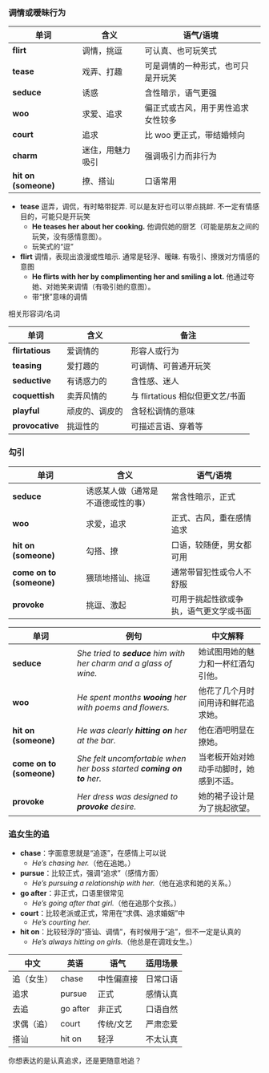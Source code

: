 ### 调情或暧昧行为

| 单词                   | 含义       | 语气/语境             |
| -------------------- | -------- | ----------------- |
| **flirt**            | 调情，挑逗    | 可认真、也可玩笑式         |
| **tease**            | 戏弄、打趣    | 可是调情的一种形式，也可只是开玩笑 |
| **seduce**           | 诱惑       | 含性暗示，语气更强         |
| **woo**              | 求爱、追求    | 偏正式或古风，用于男性追求女性较多 |
| **court**            | 追求       | 比 woo 更正式，带结婚倾向   |
| **charm**            | 迷住，用魅力吸引 | 强调吸引力而非行为         |
| **hit on (someone)** | 撩、搭讪     | 口语常用              |

- **tease** 逗弄，调侃，有时略带捉弄. 可以是友好也可以带点挑衅. 不一定有情感目的，可能只是开玩笑
  - **He teases her about her cooking.** 他调侃她的厨艺（可能是朋友之间的玩笑，没有感情意图）。
  - 玩笑式的“逗”
- **flirt** 调情，表现出浪漫或性暗示. 通常是轻浮、暧昧. 有吸引、撩拨对方情感的意图
  - **He flirts with her by complimenting her and smiling a lot.** 他通过夸她、对她笑来调情（有吸引她的意图）。
  - 带“撩”意味的调情

相关形容词/名词

| 单词              | 含义      | 备注                      |
| --------------- | ------- | ----------------------- |
| **flirtatious** | 爱调情的    | 形容人或行为                  |
| **teasing**     | 爱打趣的    | 可调情、可普通开玩笑              |
| **seductive**   | 有诱惑力的   | 含性感、迷人                  |
| **coquettish**  | 卖弄风情的   | 与 flirtatious 相似但更文艺/书面 |
| **playful**     | 顽皮的、调皮的 | 含轻松调情的意味                |
| **provocative** | 挑逗性的    | 可描述言语、穿着等               |

### 勾引

| 单词                       | 含义                | 语气/语境               |
| ------------------------ | ----------------- | ------------------- |
| **seduce**               | 诱惑某人做（通常是不道德或性的事） | 常含性暗示，正式            |
| **woo**                  | 求爱，追求             | 正式、古风，重在感情追求        |
| **hit on (someone)**     | 勾搭、撩              | 口语，较随便，男女都可用        |
| **come on to (someone)** | 猥琐地搭讪、挑逗          | 通常带冒犯性或令人不舒服        |
| **provoke**              | 挑逗、激起             | 可用于挑起性欲或争执，语气更文学或书面 |

| 单词                       | 例句                                                                           | 中文解释                |
| ------------------------ | ---------------------------------------------------------------------------- | ------------------- |
| **seduce**               | *She tried to **seduce** him with her charm and a glass of wine.*            | 她试图用她的魅力和一杯红酒勾引他。   |
| **woo**                  | *He spent months **wooing** her with poems and flowers.*                     | 他花了几个月时间用诗和鲜花追求她。   |
| **hit on (someone)**     | *He was clearly **hitting on** her at the bar.*                              | 他在酒吧明显在撩她。          |
| **come on to (someone)** | *She felt uncomfortable when her boss started **coming on to** her.*         | 当老板开始对她动手动脚时，她感到不适。 |
| **provoke**              | *Her dress was designed to **provoke** desire.*                              | 她的裙子设计是为了挑起欲望。      |

### 追女生的追

- **chase**：字面意思就是“追逐”，在感情上可以说
  * *He’s chasing her.*（他在追她。）
- **pursue**：比较正式，强调“追求”（感情方面）
  * *He’s pursuing a relationship with her.*（他在追求和她的关系。）
- **go after**：非正式，口语里很常见
  * *He’s going after that girl.*（他在追那个女孩。）
- **court**：比较老派或正式，常用在“求偶、追求婚姻”中
  * *He’s courting her.*
- **hit on**：比较轻浮的“搭讪、调情”，有时候用于“追”，但不一定是认真的
  * *He’s always hitting on girls.*（他总是在调戏女生。）

| 中文    | 英语       | 语气    | 适用场景 |
| ----- | -------- | ----- | ---- |
| 追（女生） | chase    | 中性偏直接 | 日常口语 |
| 追求    | pursue   | 正式    | 感情认真 |
| 去追    | go after | 非正式   | 口语自然 |
| 求偶（追） | court    | 传统/文艺 | 严肃恋爱 |
| 搭讪    | hit on   | 轻浮    | 不太认真 |

你想表达的是认真追求，还是更随意地追？

